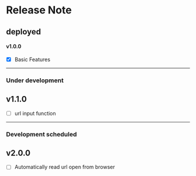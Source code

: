 # Release Note

## deployed
#### v1.0.0
- [x] Basic Features

----
### Under development
## v1.1.0 
- [ ] url input function

----
### Development scheduled
## v2.0.0
- [ ] Automatically read url open from browser